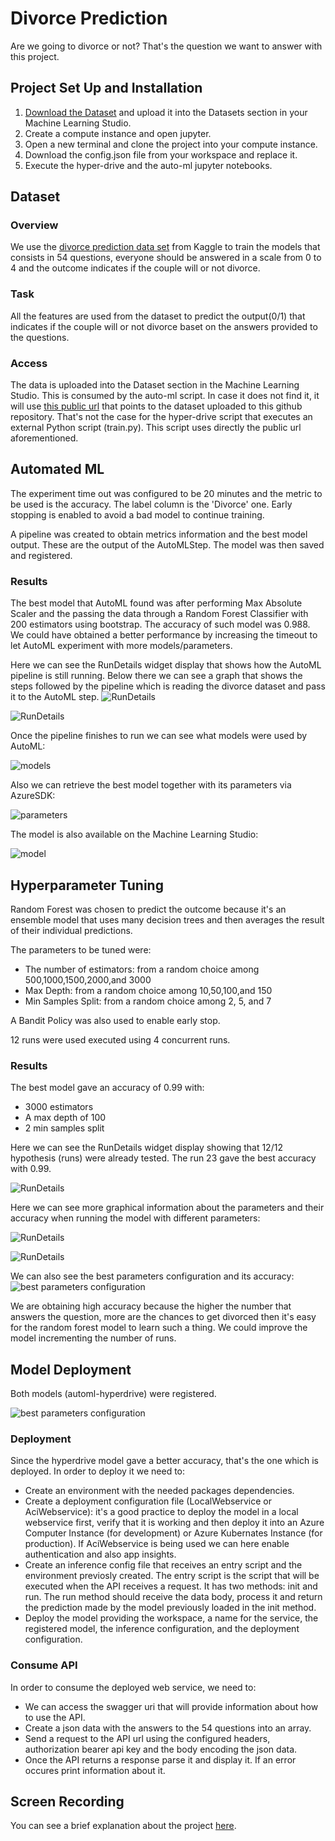 
# Divorce Prediction

Are we going to divorce or not? That's the question we want to answer with this project. 

## Project Set Up and Installation
1. [Download the Dataset](https://www.kaggle.com/andrewmvd/divorce-prediction) and upload it into the Datasets section in your Machine Learning Studio. 
2. Create a compute instance and open jupyter.
3. Open a new terminal and clone the project into your compute instance.
4. Download the config.json file from your workspace and replace it.
5. Execute the hyper-drive and the auto-ml jupyter notebooks.

## Dataset

### Overview
We use the [divorce prediction data set](https://www.kaggle.com/andrewmvd/divorce-prediction) from Kaggle to train the models that consists in 54 questions, everyone should be answered in a scale from 0 to 4 and the outcome indicates if the couple will or not divorce. 

### Task
All the features are used from the dataset to predict the output(0/1) that indicates if the couple will or not divorce baset on the answers provided to the questions.

### Access
The data is uploaded into the Dataset section in the Machine Learning Studio. This is consumed by the auto-ml script. In case it does not find it, it will use [this public url](https://raw.githubusercontent.com/joangerard/project-azure-piepline/master/divorce_data.csv) that points to the dataset uploaded to this github repository. That's not the case for the hyper-drive script that executes an external Python script (train.py). This script uses directly the public url aforementioned.

## Automated ML
The experiment time out was configured to be 20 minutes and the metric to be used is the accuracy. The label column is the 'Divorce' one. Early stopping is enabled to avoid a bad model to continue training.

A pipeline was created to obtain metrics information and the best model output. These are the output of the AutoMLStep. The model was then saved and registered.

### Results
The best model that AutoML found was after performing Max Absolute Scaler and the passing the data through a Random Forest Classifier with 200 estimators using bootstrap. The accuracy of such model was 0.988. We could have obtained a better performance by increasing the timeout to let AutoML experiment with more models/parameters. 

Here we can see the RunDetails widget display that shows how the AutoML pipeline is still running. Below there we can see a graph that shows the steps followed by the pipeline which is reading the divorce dataset and pass it to the AutoML step.
![RunDetails](https://github.com/joangerard/project-azure-piepline/blob/master/images/automl/6.png)

![RunDetails](https://github.com/joangerard/project-azure-piepline/blob/master/images/automl/2.png)

Once the pipeline finishes to run we can see what models were used by AutoML: 

![models](https://github.com/joangerard/project-azure-piepline/blob/master/images/automl/5.png)

Also we can retrieve the best model together with its parameters via AzureSDK:

![parameters](https://github.com/joangerard/project-azure-piepline/blob/master/images/automl/4.png)

The model is also available on the Machine Learning Studio:

![model](https://github.com/joangerard/project-azure-piepline/blob/master/images/automl/3.png)

## Hyperparameter Tuning
Random Forest was chosen to predict the outcome because it's an ensemble model that uses many decision trees and then averages the result of their individual predictions. 

The parameters to be tuned were: 
- The number of estimators: from a random choice among 500,1000,1500,2000,and 3000
- Max Depth: from a random choice among 10,50,100,and 150
- Min Samples Split: from a random choice among 2, 5, and 7

A Bandit Policy was also used to enable early stop.

12 runs were used executed using 4 concurrent runs.

### Results
The best model gave an accuracy of 0.99 with:
- 3000 estimators
- A max depth of 100
- 2 min samples split

Here we can see the RunDetails widget display showing that 12/12 hypothesis (runs) were already tested. The run 23 gave the best accuracy with 0.99. 

![RunDetails](https://github.com/joangerard/project-azure-piepline/blob/master/images/hyperdrive/1.png)

Here we can see more graphical information about the parameters and their accuracy when running the model with different parameters:

![RunDetails](https://github.com/joangerard/project-azure-piepline/blob/master/images/hyperdrive/2.png)

![RunDetails](https://github.com/joangerard/project-azure-piepline/blob/master/images/hyperdrive/3.png)

We can also see the best parameters configuration and its accuracy:
![best parameters configuration](https://github.com/joangerard/project-azure-piepline/blob/master/images/hyperdrive/4.png)

We are obtaining high accuracy because the higher the number that answers the question, more are the chances to get divorced then it's easy for the random forest model to learn such a thing. We could improve the model incrementing the number of runs.

## Model Deployment
Both models (automl-hyperdrive) were registered.

![best parameters configuration](https://github.com/joangerard/project-azure-piepline/blob/master/images/1.png)

### Deployment
Since the hyperdrive model gave a better accuracy, that's the one which is deployed. 
In order to deploy it we need to:
- Create an environment with the needed packages dependencies.
- Create a deployment configuration file (LocalWebservice or AciWebservice): it's a good practice to deploy the model in a local webservice first, verify that it is working and then deploy it into an Azure Computer Instance (for development) or Azure Kubernates Instance (for production). If AciWebservice is being used we can here enable authentication and also app insights.
- Create an inference config file that receives an entry script and the environment previosly created. The entry script is the script that will be executed when the API receives a request. It has two methods: init and run. The run method should receive the data body, process it and return the prediction made by the model previously loaded in the init method. 
- Deploy the model providing the workspace, a name for the service, the registered model, the inference configuration, and the deployment configuration.

### Consume API
In order to consume the deployed web service, we need to:
- We can access the swagger uri that will provide information about how to use the API.
- Create a json data with the answers to the 54 questions into an array.
- Send a request to the API url using the configured headers, authorization bearer api key and the body encoding the json data. 
- Once the API returns a response parse it and display it. If an error occures print information about it.

## Screen Recording
You can see a brief explanation about the project [here](https://www.youtube.com/watch?v=4ojXFhMVkq4).

